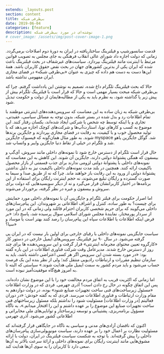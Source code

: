 ```yaml
---
extends: _layouts.post
section: content
title: بی‌طرفی شبکه
date: 2019-06-04
categories: [feature]
description: نوشته‌ای در مورد بی‌طرفی شبکه
# cover_image: /assets/img/post-cover-image-1.png
---
```


قدمت سانسورشیپ و فیلترینگ ساختاریافته در ایران به دورهٔ دوم اصلاحات برمی‌گردد. زمانی که دولت اجازه داد شورای عالی انقلاب فرهنگی به جای مجلس به تصویب قوانین مرتبط با اینترنت مانند فیلترینگ بپردازد. سیاست‌های غیرشفاف در بحث فیلترینگ باعث شده که ایران یکی از بدترین کشورهای جهان در بحث نقض حقوق کاربران باشد. همهٔ این‌ها دست به دست هم داده که چیزی به عنوان «بی‌طرفی شبکه» در فضای مجازی ایران مفهومی نداشته باشد.

حالا که بحث فیلترینگ تلگرام داغ شده، تصمیم به نوشتن این یادداشت گرفتم. چرا که بی‌طرفی شبکه مبحث بسیار مهمی است و حالا که قرار است با فیلترینگ تلگرام بیش از پیش زیر پا گذاشته شود، به نظرم باید به یکی از مطالبه‌هایمان از دولت و حکومت تبدیل شود.

بی‌طرفی شبکه به زبان ساده به این معناست که سرویس‌دهنده‌های اینترنتی موظفند با تمام اطلاعات رد و بدل شده در بستر شبکه، بدون توجه به مسائل سیاسی، عقیدتی، تجاری و یا اینکه توسط چه شخص یا شرکتی ایجاد شده‌اند، یکسان رفتار کنند. این موضوع به کسب و کارهای نوپا، استارت‌آپ‌ها و شرکت‌های کوچک اجازه می‌دهد که با تولید محصول خوب و با کیفیت، به رقابت در فضای مجازی بپردازند و جایگزین برندها شوند. به طور مثال همان‌گونه که فیسبوک جایگزین myspace شد. گوگل جایگزین یاهو شد و تلگرام در خیلی از نقاط دنیا جایگزین وایبر و واتساپ شد.

حال قرار است تلگرام از دسترس خارج شود تا نمونه‌های داخلی مانند سروش، آی‌گپ و بیسفون که همگی پشتوانهٔ دولتی دارند، جایگزین آن شوند. این کاهش به این معناست که نمونه‌های داخلی با پشتوانهٔ دولتی لزومی ندارند برای جذب قسمتی از بازار محصول باکیفیت ارائه کنند. همچنین در بلند مدت نمونه‌های داخلی باکیفیت نیز به دلیل نداشتن پشتوانهٔ دولتی از ورود به این رقابت باز خواهند ماند. چرا که نه از طریق صدا و سیما به صورت گسترده و رایگان تبلیغ می‌شوند، نه حجم اینترنت رایگان برای استفاده از این برنامه‌ها در اختیار کاربرانشان قرار می‌گیرد و نه از دیگر سوبسیدهایی که دولت برای سروش و بیسفون و غیره در نظر گرفته، برخوردار می‌شوند.

اما اصرار حکومت برای فیلتر تلگرام و جایگزینی آن با نمونه‌های داخلی مورد حمایتش برای چیست؟ به طور ساده، کنترل و اشراف اطلاعاتی بر شهروندان. این پیام‌رسان‌های داخلی می‌گویند که برای حریم شخصی کاربران احترام قائلند ولی زمانی که در این مورد از سردار پورمختار، نمایندهٔ مجلس شورای اسلامی سوال پرسیده شد، پاسخ داد: «بر فرض اینکه اطلاعات یا اطلاعات سپاه این پیام‌رسان را رصد کنند بهتر است یا موساد و سیا؟» 

سیاست جایگزینی نمونه‌های داخلی با رقبای خارجی برای اولین بار نیست که در ایران پی گرفته می‌شود. در سال ۹۰ نیز فیلترینگ سرویس‌های ایمیل خارجی در دستور کار «کارگروه تعیین محتوای مجرمانه اینترنتی» قرار گرفت و این سرویس‌دهنده ها برای چند روز از دسترس خارج شدند. مدیرعامل وقت شرکت فناوری اطلاعات در این باره گفته بود: «در مورد بسته شدن این سرویس اگر هر کسی اعتراضی داشته باشد، باید به سازمان تنظیم مقررات و ارتباطات رادیویی منتقل کند؛ ولی از نظر بنده این یک فرصت حساب می‌شود و باید مردم کشور به سمت ایمیل ملی هدایت شوند.» سیاستی که البته تا به امروز هیچ‌گاه موفقیت‌آمیز نبوده است.

اما زمانی که اکثریت قریب به اتفاق مردم مخالفت خود را با این موضوع نشان داده‌اند، پس این اتفاق چگونه در حال رخ دادن است؟ آذری جهرمی. فردی که در وزارت اطلاعات «مسئول زیرساخت‌های فنی ساخت تجهیزات صنایع شنود» بوده، در دولت دوازدهم به مقام وزارت ارتباطات و فناوری اطلاعات می‌رسد. فردی که به گفته خودش: «در دوران فعالیتم [در وزارت اطلاعات] مسئولیت شنود را نداشتم بلکه مسئول زیرساختهای فنی ساخت تجهیزات صنایع این موضوع را بر عهده داشتم و این را افتخار میدانم.»، به ناگاه مسؤول برنامه‌ریزی، پشتیبانی و توسعه زیرساختار و توانایی‌های ملی مخابراتی و اطلاعاتی کشور می‌شود. آذری جهرمی 

اکنون که ناقضان آزادی‌های مدنی و سیاسی به ناگاه در جایگاهی قرار گرفته‌اند که مسئولیت نظارت بر اعمال خود را بر عهده دارند، سیاست مونوپولی‌سازی پیام‌رسان‌های داخلی را پیش گرفته‌اند. با توجه به شکست سیاست فیلترینگ در ایران، دولت با ارائه مشوق‌هایی مانند اینترنت رایگان برای نمونه‌های داخلی و ارائهٔ سرعت بالاتر به آن‌ها سعی دارد تا کاربران را به سوی آن‌ها هدایت کند.